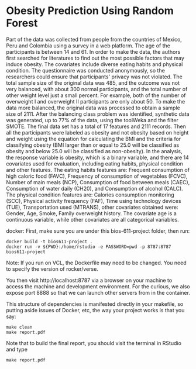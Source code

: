 Obesity Prediction Using Random Forest
======================================

Part of the data was collected from people from the countries of Mexico, Peru and Colombia using a survey in a web platform. The age of the participants is between 14 and 61. In order to make the data, the authors first searched for literatures to find out the most possible factors that may induce obesity. The covariates include diverse eating habits and physical condition. The questionnaire was conducted anonymously, so the researchers could ensure that participants' privacy was not violated. The total sample size of the original data was 485, and the outcome was not very balanced, with about 300 normal participants, and the total number of other weight level just a small percent. For example, both of the number of overweight I and overweight II participants are only about 50. To make the data more balanced, the original data was processed to obtain a sample size of 2111. After the balancing class problem was identified, synthetic data was generated, up to 77% of the data, using the toolWeka and the filter SMOTE. The final data set has a total of 17 features and 2111 records. Then all the participants were labeled as obesity and not obesity based on height and weight using the equation for calculating the BMI and the criteria for classifying obesity (BMI larger than or equal to 25.0 will be classified as obesity and below 25.0 will be classified as non-obesity).
In the analysis, the response variable is obesity, which is a binary variable, and there are 14 covariates used for evaluation, including eating habits, physical condition and other features.
The eating habits features are: Frequent consumption of high caloric food (FAVC), Frequency of consumption of vegetables (FCVC), Number of main meals (NCP), Consumption of food between meals (CAEC), Consumption of water daily (CH20), and Consumption of alcohol (CALC). The physical condition features are: Calories consumption monitoring (SCC), Physical activity frequency (FAF), Time using technology devices (TUE), Transportation used (MTRANS), other covariates obtained were: Gender, Age, Smoke, Family overweight history. 
The covariate age is a continuous variable, while other covariates are all categorical variables.

docker:
First, make sure you are under this bios-611-project folder, then run:
```
docker build -t bios611-project .
docker run -v ${PWD}:/home/rstudio -e PASSWORD=pwd -p 8787:8787 bios611-project
```
Note: If you run on VCL, the Dockerfile may need to be changed. You need to specify the version of rocker/verse.

You then visit http://localhost:8787 via a browser on your machine to access the machine and development environment. For the curious, we also expose port 8888 so that we can launch other servers from in the container.

This structure of dependencies is manifested directly in your
makefile, so putting aside issues of Docker, etc, the way your project
works is that you say:

``` 
make clean
make report.pdf
```
Note that to build the final report, you should visit the terminal in RStudio and type
```
make report.pdf
```
